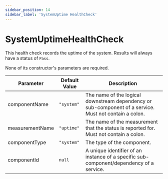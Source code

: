 ```yaml
---
sidebar_position: 14
sidebar_label: 'SystemUptime HealthCheck'
---
```


# SystemUptimeHealthCheck

This health check records the uptime of the system. Results will always have a status of `Pass`.

None of its constructor's parameters are required.

Parameter          | Default Value          | Description
------------------ | ---------------------- | -----------
componentName      | `"system"`            | The name of the logical downstream dependency or sub-component of a service. Must not contain a colon.
measurementName    | `"uptime"`             | The name of the measurement that the status is reported for. Must not contain a colon.
componentType      | `"system"`             | The type of the component.
componentId        | `null`                 | A unique identifier of an instance of a specific sub-component/dependency of a service.
